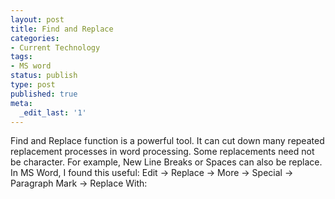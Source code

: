 ```yaml
---
layout: post
title: Find and Replace
categories:
- Current Technology
tags:
- MS word
status: publish
type: post
published: true
meta:
  _edit_last: '1'
---
```

Find and Replace function is a powerful tool. It can cut down many repeated replacement processes in word processing. Some replacements need not be character. For example, New Line Breaks or Spaces can also be replace. In MS Word, I found this useful: Edit -> Replace -> More -> Special -> Paragraph Mark -> Replace With: <space>
